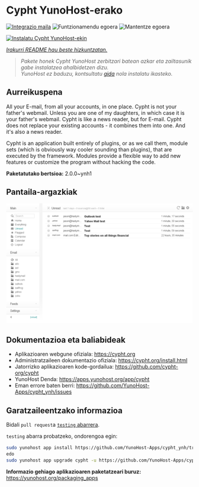 <!--
Ohart ongi: README hau automatikoki sortu da <https://github.com/YunoHost/apps/tree/master/tools/readme_generator>ri esker
EZ editatu eskuz.
-->

# Cypht YunoHost-erako

[![Integrazio maila](https://dash.yunohost.org/integration/cypht.svg)](https://dash.yunohost.org/appci/app/cypht) ![Funtzionamendu egoera](https://ci-apps.yunohost.org/ci/badges/cypht.status.svg) ![Mantentze egoera](https://ci-apps.yunohost.org/ci/badges/cypht.maintain.svg)

[![Instalatu Cypht YunoHost-ekin](https://install-app.yunohost.org/install-with-yunohost.svg)](https://install-app.yunohost.org/?app=cypht)

*[Irakurri README hau beste hizkuntzatan.](./ALL_README.md)*

> *Pakete honek Cypht YunoHost zerbitzari batean azkar eta zailtasunik gabe instalatzea ahalbidetzen dizu.*  
> *YunoHost ez baduzu, kontsultatu [gida](https://yunohost.org/install) nola instalatu ikasteko.*

## Aurreikuspena

All your E-mail, from all your accounts, in one place. Cypht is not your father's webmail. Unless you are one of my daughters, in which case it is your father's webmail. Cypht is like a news reader, but for E-mail. Cypht does not replace your existing accounts - it combines them into one. And it's also a news reader.

Cypht is an application built entirely of plugins, or as we call them, module sets (which is obviously way cooler sounding than plugins), that are executed by the framework. Modules provide a flexible way to add new features or customize the program without hacking the code.


**Paketatutako bertsioa:** 2.0.0~ynh1

## Pantaila-argazkiak

![Cypht(r)en pantaila-argazkia](./doc/screenshots/cypht_shot1.png)

## Dokumentazioa eta baliabideak

- Aplikazioaren webgune ofiziala: <https://cypht.org>
- Administratzaileen dokumentazio ofiziala: <https://cypht.org/install.html>
- Jatorrizko aplikazioaren kode-gordailua: <https://github.com/cypht-org/cypht>
- YunoHost Denda: <https://apps.yunohost.org/app/cypht>
- Eman errore baten berri: <https://github.com/YunoHost-Apps/cypht_ynh/issues>

## Garatzaileentzako informazioa

Bidali `pull request`a [`testing` abarrera](https://github.com/YunoHost-Apps/cypht_ynh/tree/testing).

`testing` abarra probatzeko, ondorengoa egin:

```bash
sudo yunohost app install https://github.com/YunoHost-Apps/cypht_ynh/tree/testing --debug
edo
sudo yunohost app upgrade cypht -u https://github.com/YunoHost-Apps/cypht_ynh/tree/testing --debug
```

**Informazio gehiago aplikazioaren paketatzeari buruz:** <https://yunohost.org/packaging_apps>
